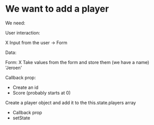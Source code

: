 # We want to add a player

We need:

User interaction:

X Input from the user -> Form

Data:

Form:
X Take values from the form and store them (we have a name) 'Jeroen'

Callback prop:

- Create an id
- Score (probably starts at 0)

Create a player object and add it to the this.state.players array

- Callback prop
- setState
